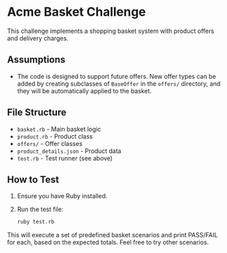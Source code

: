 # Acme Basket Challenge

This challenge implements a shopping basket system with product offers and delivery charges.

## Assumptions

- The code is designed to support future offers. New offer types can be added by creating subclasses of `BaseOffer` in the `offers/` directory, and they will be automatically applied to the basket.

## File Structure

- `basket.rb` - Main basket logic
- `product.rb` - Product class
- `offers/` - Offer classes
- `product_details.json` - Product data
- `test.rb` - Test runner (see above) 

## How to Test

1. Ensure you have Ruby installed.
2. Run the test file:

   ```bash
   ruby test.rb
   ```

This will execute a set of predefined basket scenarios and print PASS/FAIL for each, based on the expected totals. Feel free to try other scenarios.
